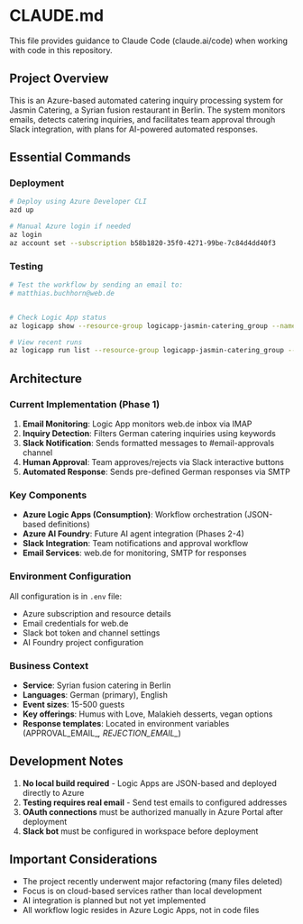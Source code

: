 # CLAUDE.md

This file provides guidance to Claude Code (claude.ai/code) when working with code in this repository.

## Project Overview

This is an Azure-based automated catering inquiry processing system for Jasmin Catering, a Syrian fusion restaurant in Berlin. The system monitors emails, detects catering inquiries, and facilitates team approval through Slack integration, with plans for AI-powered automated responses.

## Essential Commands

### Deployment
```bash
# Deploy using Azure Developer CLI
azd up

# Manual Azure login if needed
az login
az account set --subscription b58b1820-35f0-4271-99be-7c84d4dd40f3
```

### Testing
```bash
# Test the workflow by sending an email to:
# matthias.buchhorn@web.de


# Check Logic App status
az logicapp show --resource-group logicapp-jasmin-catering_group --name mabu-logicapps

# View recent runs
az logicapp run list --resource-group logicapp-jasmin-catering_group --name mabu-logicapps
```

## Architecture

### Current Implementation (Phase 1)
1. **Email Monitoring**: Logic App monitors web.de inbox via IMAP
2. **Inquiry Detection**: Filters German catering inquiries using keywords
3. **Slack Notification**: Sends formatted messages to #email-approvals channel
4. **Human Approval**: Team approves/rejects via Slack interactive buttons
5. **Automated Response**: Sends pre-defined German responses via SMTP

### Key Components
- **Azure Logic Apps (Consumption)**: Workflow orchestration (JSON-based definitions)
- **Azure AI Foundry**: Future AI agent integration (Phases 2-4)
- **Slack Integration**: Team notifications and approval workflow
- **Email Services**: web.de for monitoring, SMTP for responses

### Environment Configuration
All configuration is in `.env` file:
- Azure subscription and resource details
- Email credentials for web.de
- Slack bot token and channel settings
- AI Foundry project configuration

### Business Context
- **Service**: Syrian fusion catering in Berlin
- **Languages**: German (primary), English
- **Event sizes**: 15-500 guests
- **Key offerings**: Humus with Love, Malakieh desserts, vegan options
- **Response templates**: Located in environment variables (APPROVAL_EMAIL_*, REJECTION_EMAIL_*)

## Development Notes

1. **No local build required** - Logic Apps are JSON-based and deployed directly to Azure
2. **Testing requires real email** - Send test emails to configured addresses
3. **OAuth connections** must be authorized manually in Azure Portal after deployment
4. **Slack bot** must be configured in workspace before deployment

## Important Considerations

- The project recently underwent major refactoring (many files deleted)
- Focus is on cloud-based services rather than local development
- AI integration is planned but not yet implemented
- All workflow logic resides in Azure Logic Apps, not in code files